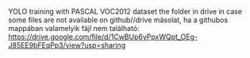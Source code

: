 YOLO training with PASCAL VOC2012 dataset
the folder in drive in case some files are not available on github//drive másolat, ha a githubos mappában valamelyik fájl nem található: https://drive.google.com/file/d/1CwBUp6yPpxWQpt_OEg-J85EE9bFEqPp3/view?usp=sharing
